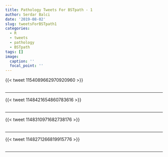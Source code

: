 ```yaml
---
title: Pathology Tweets For BSTpath - 1
author: Serdar Balci
date: '2019-08-02'
slug: tweetsForBSTpath1
categories:
  - R
  - tweets
  - pathology
  - BSTpath
tags: []
image:
  caption: ''
  focal_point: ''
---
```



{{< tweet 1154089662970920960 >}}
<br>
<br>
<hr>
{{< tweet 1148421654860783616 >}}
<br>
<br>
<hr>
{{< tweet 1148310971682738176 >}}
<br>
<br>
<hr>
{{< tweet 1148271266819915776 >}}
<br>
<br>
<hr>
